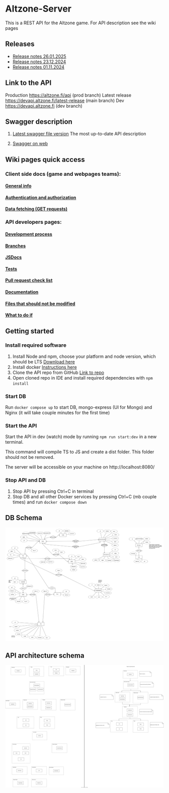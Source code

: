 # Altzone-Server

This is a REST API for the Altzone game. For API description see the wiki pages


## Releases

- [Release notes 26.01.2025](https://github.com/Alt-Org/Altzone-Server/blob/dev/doc/release-notes/release-26-01-2025.md)
- [Release notes 23.12.2024](https://github.com/Alt-Org/Altzone-Server/blob/dev/doc/release-notes/release-23-12-2024.md)
- [Release notes 01.11.2024](https://github.com/Alt-Org/Altzone-Server/blob/dev/doc/release-notes/release-01-11-2024.md)


## Link to the API

Production https://altzone.fi/api (prod branch)
Latest release https://devapi.altzone.fi/latest-release (main branch)
Dev https://devapi.altzone.fi (dev branch)


## Swagger description

1. [Latest swagger file version](https://github.com/Alt-Org/Altzone-Server/blob/dev/swagger/swagger.json) The most up-to-date API description

2. [Swagger on web](https://swagger.altzone.fi/)

## Wiki pages quick access

### Client side docs (game and webpages teams):

#### [General info](https://github.com/Alt-Org/Altzone-Server/wiki)
#### [Authentication and authorization](https://github.com/Alt-Org/Altzone-Server/wiki/2.-Authentication-and-authorization)
#### [Data fetching (GET requests)](https://github.com/Alt-Org/Altzone-Server/wiki/3.-Data-fetching-(GET-requests))

### API developers pages:

#### [Development process](https://github.com/Alt-Org/Altzone-Server/wiki/Development-process)
#### [Branches](https://github.com/Alt-Org/Altzone-Server/wiki/Branches)
#### [JSDocs](https://github.com/Alt-Org/Altzone-Server/wiki/JSDocs)
#### [Tests](https://github.com/Alt-Org/Altzone-Server/wiki/Tests)
#### [Pull request check list](https://github.com/Alt-Org/Altzone-Server/wiki/Pull-request-check-list)
#### [Documentation](https://github.com/Alt-Org/Altzone-Server/wiki/Documentation)
#### [Files that should not be modified](https://github.com/Alt-Org/Altzone-Server/wiki/Files-that-should-not-be-modified)
#### [What to do if](https://github.com/Alt-Org/Altzone-Server/wiki/What-to-do-if)

## Getting started

### Install required software

1. Install Node and npm, choose your platform and node version, which should be LTS [Download here](https://nodejs.org/en/download/prebuilt-installer/current)
2. Install docker [Instructions here](https://docs.docker.com/engine/install/)
3. Clone the API repo from GitHub [Link to repo](https://github.com/Alt-Org/Altzone-Server)
4. Open cloned repo in IDE and install required dependencies with ```npm install``` 

### Start DB

Run ```docker compose up``` to start DB, mongo-express (UI for Mongo) and Nginx (it will take couple minutes for the first time)

### Start the API

Start the API in dev (watch) mode by running ```npm run start:dev``` in a new terminal. 

This command will compile TS to JS and create a dist folder. This folder should not be removed.

The server will be accessible on your machine on http://localhost:8080/

### Stop API and DB

1. Stop API by pressing Ctrl+C in terminal
2. Stop DB and all other Docker services by pressing Ctrl+C (mb couple times) and run ```docker compose down```


## DB Schema

![ERD](doc/img/ERD.png)


## API architecture schema

![architecture](doc/img/architecture/api_modules.svg)